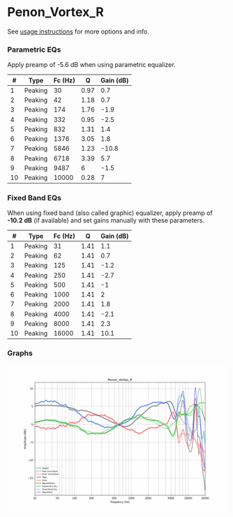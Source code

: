 # Penon_Vortex_R
See [usage instructions](https://github.com/jaakkopasanen/AutoEq#usage) for more options and info.

### Parametric EQs
Apply preamp of -5.6 dB when using parametric equalizer.

|   # | Type    |   Fc (Hz) |    Q |   Gain (dB) |
|-----|---------|-----------|------|-------------|
|   1 | Peaking |        30 | 0.97 |         0.7 |
|   2 | Peaking |        42 | 1.18 |         0.7 |
|   3 | Peaking |       174 | 1.76 |        -1.9 |
|   4 | Peaking |       332 | 0.95 |        -2.5 |
|   5 | Peaking |       832 | 1.31 |         1.4 |
|   6 | Peaking |      1376 | 3.05 |         1.8 |
|   7 | Peaking |      5846 | 1.23 |       -10.8 |
|   8 | Peaking |      6718 | 3.39 |         5.7 |
|   9 | Peaking |      9487 | 6    |        -1.5 |
|  10 | Peaking |     10000 | 0.28 |         7   |

### Fixed Band EQs
When using fixed band (also called graphic) equalizer, apply preamp of **-10.2 dB** (if available) and set gains manually with these parameters.

|   # | Type    |   Fc (Hz) |    Q |   Gain (dB) |
|-----|---------|-----------|------|-------------|
|   1 | Peaking |        31 | 1.41 |         1.1 |
|   2 | Peaking |        62 | 1.41 |         0.7 |
|   3 | Peaking |       125 | 1.41 |        -1.2 |
|   4 | Peaking |       250 | 1.41 |        -2.7 |
|   5 | Peaking |       500 | 1.41 |        -1   |
|   6 | Peaking |      1000 | 1.41 |         2   |
|   7 | Peaking |      2000 | 1.41 |         1.8 |
|   8 | Peaking |      4000 | 1.41 |        -2.1 |
|   9 | Peaking |      8000 | 1.41 |         2.3 |
|  10 | Peaking |     16000 | 1.41 |        10.1 |

### Graphs
![](./Penon_Vortex_R.png)
